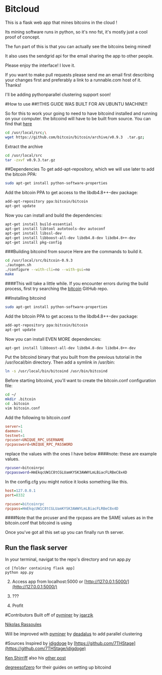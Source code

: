# Bitcloud

This is a flask web app that mines bitcoins in the cloud !

Its mining software runs in python, so it's nno fst, it's mostly just a cool proof of concept. 

The fun part of this is that you can actually see the bitcoins being mined!

It also uses the sendgrid api for the email sharing the app to other people.

Please enjoy the interface! I love it.


If you want to make pull requests please send me an email first describing your changes first and preferably a link to a runnable.com host of it. Thanks!

I'll be adding pythonparallel clustering support soon!

#How to use
##!!THIS GUIDE WAS BUILT FOR AN UBUNTU MACHINE!!

So for this to work your going to need to have bitcoind installed and running on your computer. the bitcoind will have to be built from source. You can find that [here](https://github.com/bitcoin/bitcoin/releases)

```bash 
cd /usr/local/src;\
wget https://github.com/bitcoin/bitcoin/archive/v0.9.3	.tar.gz;
```
Extract the archive
```bash
cd /usr/local/src
tar -zxvf v0.9.3.tar.gz
```

##Dependencies
To get add-apt-repository, which we will use later to add the bitcoin PPA:

```bash
sudo apt-get install python-software-properties
```
Add the bitcoin PPA to get access to the libdb4.8++-dev package:

```bash 
add-apt-repository ppa:bitcoin/bitcoin
apt-get update
```
Now you can install and build the dependencies: 

```bash
apt-get install build-essential
apt-get install libtool autotools-dev autoconf
apt-get install libssl-dev
apt-get install libboost-all-dev libdb4.8-dev libdb4.8++-dev
apt-get install pkg-config
```
###Building bitcoind from source
Here are the commands to build it.
```bash
cd /usr/local/src/bitcoin-0.9.3
./autogen.sh
./configure --with-cli=no --with-gui=no
make
```
####This will take a little while. 
If you encounter errors during the build process, first try searching the [bitcoin](https://github.com/bitcoin/bitcoin) GitHub repo. 

##Installing bitcoind

```bash
sudo apt-get install python-software-properties
```
Add the bitcoin PPA to get access to the libdb4.8++-dev package:

```bash
add-apt-repository ppa:bitcoin/bitcoin
apt-get update
```

Now you can install EVEN MORE dependencies:

```bash
apt-get install libboost-all-dev libdb4.8-dev libdb4.8++-dev
```
Put the bitcoind binary that you built from the previous tutorial in the /usr/local/bin directory. Then add a symlink in /usr/bin:

```bash
ln -s /usr/local/bin/bitcoind /usr/bin/bitcoind
```
Before starting bitcoind, you'll want to create the bitcoin.conf configuration file:
```bash
cd ~/
mkdir .bitcoin
cd .bitcoin
vim bitcoin.conf
```
Add the following to bitcoin.conf 
```conf 
server=1
daemon=1
testnet=1
rpcuser=UNIQUE_RPC_USERNAME
rpcpassword=UNIQUE_RPC_PASSWORD
```
replace the values with the ones I have below
####note: these are example values. 
```bash
rpcuser=bitcoinrpc
rpcpassword=HmEkqcUW1C8tCGLUamKYSK3AWWYLmLBiacFLRBeC8x4D
```
In the config.cfg you might notice it looks something like this.

```cfg 
host=127.0.0.1
port=8332

rpcuser=bitcoinrpc
rpcpass=HmEkqcUW1C8tCGLUamKYSK3AWWYLmLBiacFLRBeC8x4D
```
####Note that the prcuser and the rpcpass are the SAME values as in the bitcoin.conf that bitcoind is using

Once you've got all this set up you can finally run th server.


## Run the flask server

In your terminal, navigat to the repo's directory and run app.py
```
cd [folder containing flask app]
python app.py
```

2. Access app from localhost:5000 or [http://127.0.0.1:5000/](http://127.0.0.1:5000/)

3. ???

4. Profit

#Contributors
Built off of [pyminer](https://github.com/jgarzik/pyminer) by [jgarzik](https://github.com/jgarzik)

[Nikolas Rassoules](http://www.gotchagoodside.com/)

Will be improved with [pyminer](https://github.com/daedalus/pyminer) by [deadalus](https://github.com/daedalus/) to add parallel clustering

#Sources
Inspired by [idigdoge](http://www.idigdoge.com/) by [https://github.com/7THStage](https://github.com/7THStage/idigdoge)

[Ken Shirriff](http://www.righto.com/2014/02/bitcoins-hard-way-using-raw-bitcoin.html)
also his [other post](http://www.righto.com/2014/02/bitcoin-mining-hard-way-algorithms.html)

[degreesofzero](https://degreesofzero.com/article/installing-bitcoind-on-ubuntu.html) for their guides on setting up bitcoind


